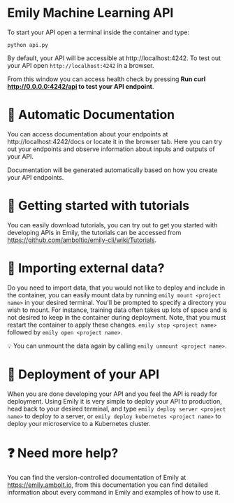 # Emily Machine Learning API

To start your API open a terminal inside the container and type:
```
python api.py
```
By default, your API will be accessible at http://localhost:4242.
To test out your API open `http://localhost:4242` in a browser.

From this window you can access health check by pressing <b>Run curl http://0.0.0.0:4242/api to test your API endpoint</b>.

# 📄 Automatic Documentation

You can access documentation about your endpoints at http://localhost:4242/docs or locate it in the browser tab.
Here you can try out your endpoints and observe information about inputs and outputs of your API.

Documentation will be generated automatically based on how you create your API endpoints.

# 🏃 Getting started with tutorials

You can easily download tutorials, you can try out to get you started with developing APIs in Emily,
the tutorials can be accessed from https://github.com/amboltio/emily-cli/wiki/Tutorials.

# 💾 Importing external data? 

Do you need to import data, that you would not like to deploy and include in the container, you can easily mount data
by running `emily mount <project name>` in your desired terminal. You'll be prompted to specify a directory you wish to mount.
For instance, training data often takes up lots of space and is not desired to keep in the container during deployment.
Note, that you must restart the container to apply these changes. `emily stop <project name>` followed by `emily open <project name>`.

💡 You can unmount the data again by calling `emily unmount <project name>`.

# 🚀 Deployment of your API

When you are done developing your API and you feel the API is ready for deployment.
Using Emily it is very simple to deploy your API to production, head back to your desired terminal,
and type `emily deploy server <project name>` to deploy to a server,
or `emily deploy kubernetes <project name>` to deploy your microservice to a Kubernetes cluster.

# ❓ Need more help?
You can find the version-controlled documentation of Emily at https://emily.ambolt.io, from this documentation
you can find detailed information about every command in Emily and examples of how to use it.